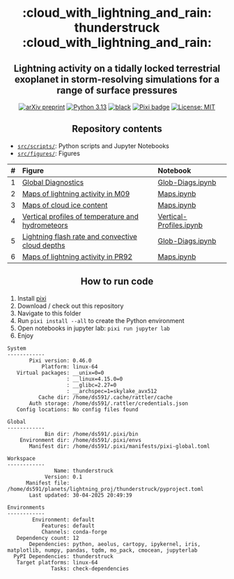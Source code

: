 <h1 align="center">
:cloud_with_lightning_and_rain: thunderstruck :cloud_with_lightning_and_rain:
</h1>
<h2 align="center">
 Lightning activity on a tidally locked terrestrial exoplanet in storm-resolving simulations for a range of surface pressures
</h2>

<p align="center">
<a href="https://arxiv.org/abs/2504.19883">
<img src="https://img.shields.io/badge/arXiv-2504.19883-red"
     alt="arXiv preprint"></a>
<a href="https://www.python.org/downloads/">
<img src="https://img.shields.io/badge/python-3.13-blue.svg"
     alt="Python 3.13"></a>
<a href="https://github.com/psf/black">
<img src="https://img.shields.io/badge/code%20style-black-000000.svg"
     alt="black"></a>
<a href="https://pixi.sh">
<img src="https://img.shields.io/endpoint?url=https://raw.githubusercontent.com/prefix-dev/pixi/main/assets/badge/v0.json"
     alt="Pixi badge"></a>
<a href="LICENSE">
<img src="https://img.shields.io/badge/license-MIT-green.svg"
     alt="License: MIT"></a>
</p>

<h2 align="center">Repository contents</h2>

* [`src/scripts/`](src/scripts/): Python scripts and Jupyter Notebooks
* [`src/figures/`](src/figures/): Figures

|  #  | Figure | Notebook |
|:---:|:-------|:---------|
|  1  | [Global Diagnostics](src/figures/thunderstruck__pres__num_fl_m09_t_sfc_iwp_caf_gwp_prec__global.pdf) | [Glob-Diags.ipynb](https://nbviewer.jupyter.org/github/dennissergeev/thunderstruck/blob/main/src/scripts/Glob-Diags.ipynb) |
|  2  | [Maps of lightning activity in M09](src/figures/thunderstruck__pres__m09__lfr__maps.pdf) | [Maps.ipynb](https://nbviewer.jupyter.org/github/dennissergeev/thunderstruck/blob/main/src/scripts/Maps.ipynb) |
|  3  | [Maps of cloud ice content](src/figures/thunderstruck__pres__m09__iwp__maps.pdf) | [Maps.ipynb](https://nbviewer.jupyter.org/github/dennissergeev/thunderstruck/blob/main/src/scripts/Maps.ipynb) |
|  4  | [Vertical profiles of temperature and hydrometeors](src/figures/thunderstruck__pres__temp_m_ci_m_cl_m_g__vert_prof.pdf) | [Vertical-Profiles.ipynb](https://nbviewer.jupyter.org/github/dennissergeev/thunderstruck/blob/main/src/scripts/Vertical-Profiles.ipynb) |
|  5  | [Lightning flash rate and convective cloud depths](src/figures/thunderstruck__pres__num_fl_pr92_cld_dep__global.pdf) | [Glob-Diags.ipynb](https://nbviewer.jupyter.org/github/dennissergeev/thunderstruck/blob/main/src/scripts/Glob-Diags.ipynb) |
|  6  | [Maps of lightning activity in PR92](src/figures/thunderstruck__pres__pr92__lfr__maps.pdf) | [Maps.ipynb](https://nbviewer.jupyter.org/github/dennissergeev/thunderstruck/blob/main/src/scripts/Maps.ipynb) |

<h2 align="center">How to run code</h2>

1. Install [pixi](https://pixi.sh)
2. Download / check out this repository
3. Navigate to this folder
4. Run `pixi install --all` to create the Python environment
5. Open notebooks in jupyter lab: `pixi run jupyter lab`
6. Enjoy

```
System
------------
       Pixi version: 0.46.0
           Platform: linux-64
   Virtual packages: __unix=0=0
                   : __linux=4.15.0=0
                   : __glibc=2.27=0
                   : __archspec=1=skylake_avx512
          Cache dir: /home/ds591/.cache/rattler/cache
       Auth storage: /home/ds591/.rattler/credentials.json
   Config locations: No config files found

Global
------------
            Bin dir: /home/ds591/.pixi/bin
    Environment dir: /home/ds591/.pixi/envs
       Manifest dir: /home/ds591/.pixi/manifests/pixi-global.toml

Workspace
------------
               Name: thunderstruck
            Version: 0.1
      Manifest file: /home/ds591/planets/lightning_proj/thunderstruck/pyproject.toml
       Last updated: 30-04-2025 20:49:39

Environments
------------
        Environment: default
           Features: default
           Channels: conda-forge
   Dependency count: 12
       Dependencies: python, aeolus, cartopy, ipykernel, iris, matplotlib, numpy, pandas, tqdm, mo_pack, cmocean, jupyterlab
  PyPI Dependencies: thunderstruck
   Target platforms: linux-64
              Tasks: check-dependencies
```
